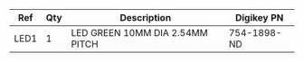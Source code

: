 |Ref|Qty|Description|Digikey PN|
|---|---|-----------|------|
|LED1|1|LED GREEN 10MM DIA 2.54MM PITCH|754-1898-ND|



